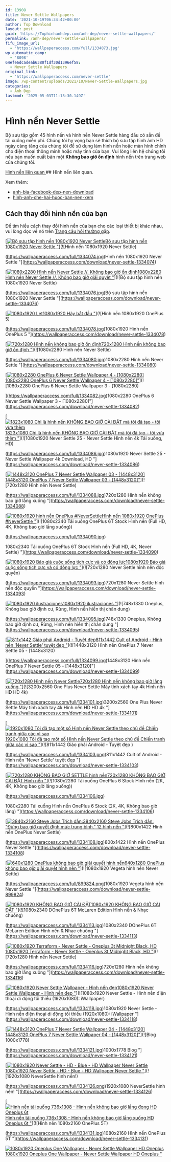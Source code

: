 ```yaml
---
id: 13908
title: Never Settle Wallpapers
date: '2021-10-19T06:34:42+00:00'
author: Top Download
layout: post
guid: 'https://Tophinhanhdep.com/anh-dep/never-settle-wallpapers/'
permalink: /anh-dep/never-settle-wallpapers/
fifu_image_url:
  - 'https://wallpaperaccess.com/full/1334073.jpg'
wp_automatic_camp:
  - '8098'
64efe6dcadeab6380f1df30d1396ef58:
  - Never Settle Wallpapers
original_link:
  - 'https://wallpaperaccess.com/never-settle'
image: /wp-content/uploads/2021/10/Never-Settle-Wallpapers.jpg
categories:
  - Ảnh Đẹp
lastmod: '2025-05-03T11:13:30.149Z'
---
```

# Hình nền Never Settle

Bộ sưu tập gồm 45 hình nền và hình nền Never Settle hàng đầu có sẵn để tải xuống miễn phí. Chúng tôi hy vọng bạn sẽ thích bộ sưu tập hình ảnh HD ngày càng tăng của chúng tôi để sử dụng làm hình nền hoặc màn hình chính cho điện thoại thông minh hoặc máy tính của bạn. Vui lòng liên hệ chúng tôi nếu bạn muốn xuất bản một **Không bao giờ ổn định** hình nền trên trang web của chúng tôi.

[Hình nền liên quan ](#related) ## Hình nền liên quan.

   
 Xem thêm:

   
- [anh-bia-facebook-dep-nen-download](https://tophinhanhdep.com/anh-bia/anh-bia-facebook-dep-nen-download/)
- [hinh-anh-che-hai-huoc-ban-nen-xem](https://tophinhanhdep.com/anh-che/hinh-anh-che-hai-huoc-ban-nen-xem/)

## Cách thay đổi hình nền của bạn

Để tìm hiểu cách thay đổi hình nền của bạn cho các loại thiết bị khác nhau, vui lòng đọc về nó trên [Trang câu hỏi thường gặp](https://tophinhanhdep.com/faq/).

  
[[![Bộ sưu tập hình nền 1080x1920 Never Settle](https://wallpaperaccess.com/full/1334073.jpg)Bộ sưu tập hình nền 1080x1920 Never Settle "](https://wallpaperaccess.com/download/never-settle-1334073)](![Hình nền 1080x1920 Never Settle)

(https://wallpaperaccess.com/full/1334074.jpg)Hình nền 1080x1920 Never Settle "](https://wallpaperaccess.com/download/never-settle-1334074)

[[![1080x2280 Hình nền Never Settle //.  Không bao giờ ổn định](https://wallpaperaccess.com/full/1334075.jpg)1080x2280 Hình nền Never Settle //. Không bao giờ giải quyết "](https://wallpaperaccess.com/download/never-settle-1334075)](![Bộ sưu tập hình nền 1080x1920 Never Settle)

(https://wallpaperaccess.com/full/1334076.jpg)Bộ sưu tập hình nền 1080x1920 Never Settle "](https://wallpaperaccess.com/download/never-settle-1334076)

[[![1080x1920 Let](https://wallpaperaccess.com/full/1334077.jpg)1080x1920 Hãy bắt đầu "](https://wallpaperaccess.com/download/never-settle-1334077)](![Hình nền 1080x1920 OnePlus 5)

(https://wallpaperaccess.com/full/1334078.jpg)1080x1920 Hình nền OnePlus 5 "](https://wallpaperaccess.com/download/never-settle-1334078)

[[![720x1280 Hình nền không bao giờ ổn định](https://wallpaperaccess.com/full/1334079.jpg)720x1280 Hình nền không bao giờ ổn định "](https://wallpaperaccess.com/download/never-settle-1334079)](![1080x2280 Hình nền Never Settle)

(https://wallpaperaccess.com/full/1334080.jpg)1080x2280 Hình nền Never Settle "](https://wallpaperaccess.com/download/never-settle-1334080)

[[![1080x2280 OnePlus 6 Never Settle Wallpaper 4 - [1080x2280]](https://wallpaperaccess.com/full/1334081.jpg)1080x2280 OnePlus 6 Never Settle Wallpaper 4 - \[1080x2280\]"](https://wallpaperaccess.com/download/never-settle-1334081)](![1080x2280 OnePlus 6 Never Settle Wallpaper 3 - [1080x2280)

](https://wallpaperaccess.com/full/1334082.jpg)1080x2280 OnePlus 6 Never Settle Wallpaper 3 - \[1080x2280\]"](https://wallpaperaccess.com/download/never-settle-1334082)

[[![1823x1080 Chỉ là hình nền KHÔNG BAO GIỜ CÀI ĐẶT mà tôi đã tạo - tôi vừa thêm](https://wallpaperaccess.com/full/1334085.jpg)1823x1080 Chỉ là hình nền KHÔNG BAO GIỜ CÀI ĐẶT mà tôi đã tạo - tôi vừa thêm "](https://wallpaperaccess.com/download/never-settle-1334085)](![1080x1920 Never Settle 25 - Never Settle Hình nền 4k Tải xuống, HD)

(https://wallpaperaccess.com/full/1334086.jpg)1080x1920 Never Settle 25 - Never Settle Wallpaper 4k Download, HD "](https://wallpaperaccess.com/download/never-settle-1334086)

[[![1448x3120 OnePlus 7 Never Settle Wallpaper 03 - [1448x3120]](https://wallpaperaccess.com/full/1334087.jpg)1448x3120 OnePlus 7 Never Settle Wallpaper 03 - \[1448x3120\]"](https://wallpaperaccess.com/download/never-settle-1334087)](![720x1280 Hình nền Never Settle)

(https://wallpaperaccess.com/full/1334088.jpg)720x1280 Hình nền không bao giờ lắng xuống "](https://wallpaperaccess.com/download/never-settle-1334088)

[[![1080x1920 hình nền OnePlus #NeverSettle](https://wallpaperaccess.com/full/1334089.jpg)Hình nền 1080x1920 OnePlus #NeverSettle "](https://wallpaperaccess.com/download/never-settle-1334089)](![1080x2340 Tải xuống OnePlus 6T Stock Hình nền (Full HD, 4K, Không bao giờ lắng xuống))

(https://wallpaperaccess.com/full/1334090.jpg)

1080x2340 Tải xuống OnePlus 6T Stock Hình nền (Full HD, 4K, Never Settle) "](https://wallpaperaccess.com/download/never-settle-1334090)

[[![1080x1920 Báo giá cuộc sống tích cực và có động lực](https://wallpaperaccess.com/full/1334091.jpg)1080x1920 Báo giá cuộc sống tích cực và có động lực "](https://wallpaperaccess.com/download/never-settle-1334091)](![720x1280 Never Settle hình nền độc quyền)

(https://wallpaperaccess.com/full/1334093.jpg)720x1280 Never Settle hình nền độc quyền "](https://wallpaperaccess.com/download/never-settle-1334093)

[[![1080x1920 ilustraciones](https://wallpaperaccess.com/full/1334094.jpg)1080x1920 ilustraciones "](https://wallpaperaccess.com/download/never-settle-1334094)](![748x1330 Oneplus, Không bao giờ định cư, Rừng, Hình nền hiển thị chân dung)

(https://wallpaperaccess.com/full/1334095.jpg)748x1330 Oneplus, Không bao giờ định cư, Rừng, Hình nền hiển thị chân dung "](https://wallpaperaccess.com/download/never-settle-1334095)

[[![811x1442 Giáo phái Android - Tuyệt đẹp ](https://wallpaperaccess.com/full/1334096.png)811x1442 Cult of Android - Hình nền 'Never Settle' tuyệt đẹp "](https://wallpaperaccess.com/download/never-settle-1334096)](![1448x3120 Hình nền OnePlus 7 Never Settle 05 - [1448x3120)

](https://wallpaperaccess.com/full/1334099.jpg)1448x3120 Hình nền OnePlus 7 Never Settle 05 - \[1448x3120\]"](https://wallpaperaccess.com/download/never-settle-1334099)

[[![720x1280 Hình nền Never Settle](https://wallpaperaccess.com/full/1334100.jpg)720x1280 Hình nền không bao giờ lắng xuống "](https://wallpaperaccess.com/download/never-settle-1334100)](![3200x2560 One Plus Never Settle Máy tính xách tay 4k Hình nền HD HD 4k)

(https://wallpaperaccess.com/full/1334101.jpg)3200x2560 One Plus Never Settle Máy tính xách tay 4k Hình nền HD HD 4k "](https://wallpaperaccess.com/download/never-settle-1334101)

[[![1920x1080 Tôi đã tạo một số Hình nền Never Settle theo chủ đề Chiến tranh giữa các vì sao](https://wallpaperaccess.com/full/1334102.png)1920x1080 Tôi đã tạo một số Hình nền Never Settle theo chủ đề Chiến tranh giữa các vì sao "](https://wallpaperaccess.com/download/never-settle-1334102)](![811x1442 Giáo phái Android - Tuyệt đẹp )

(https://wallpaperaccess.com/full/1334103.png)811x1442 Cult of Android - Hình nền 'Never Settle' tuyệt đẹp "](https://wallpaperaccess.com/download/never-settle-1334103)

[[![720x1280 KHÔNG BAO GIỜ SETTLE hình nền](https://wallpaperaccess.com/full/1334105.jpg)720x1280 KHÔNG BAO GIỜ CÀI ĐẶT Hình nền "](https://wallpaperaccess.com/download/never-settle-1334105)](![1080x2280 Tải xuống OnePlus 6 Stock Hình nền (2K, 4K, Không bao giờ lắng xuống))

(https://wallpaperaccess.com/full/1334106.jpg)

1080x2280 Tải xuống Hình nền OnePlus 6 Stock (2K, 4K, Không bao giờ lắng) "](https://wallpaperaccess.com/download/never-settle-1334106)

[[![3840x2160 Steve Jobs Trích dẫn: ](https://wallpaperaccess.com/full/1334107.jpg)3840x2160 Steve Jobs Trích dẫn: "Đừng bao giờ quyết định mức trung bình." 12 hình nền "](https://wallpaperaccess.com/download/never-settle-1334107)](![800x1422 Hình nền OnePlus Never Settle)

(https://wallpaperaccess.com/full/1334108.jpg)800x1422 Hình nền OnePlus Never Settle "](https://wallpaperaccess.com/download/never-settle-1334108)

[[![640x1280 OnePlus không bao giờ giải quyết hình nền](https://wallpaperaccess.com/full/1334109.jpg)640x1280 OnePlus không bao giờ giải quyết hình nền "](https://wallpaperaccess.com/download/never-settle-1334109)](![1080x1920 Vegeta hình nền Never Settle)

(https://wallpaperaccess.com/full/899824.png)1080x1920 Vegeta hình nền Never Settle "](https://wallpaperaccess.com/download/never-settle-899824)

[[![1080x1920 KHÔNG BAO GIỜ CÀI ĐẶT](https://wallpaperaccess.com/full/1334112.jpg)1080x1920 KHÔNG BAO GIỜ CÀI ĐẶT "](https://wallpaperaccess.com/download/never-settle-1334112)](![1080x2340 DOnePlus 6T McLaren Edition Hình nền & Nhạc chuông)

(https://wallpaperaccess.com/full/1334113.jpg)1080x2340 DOnePlus 6T McLaren Edition Hình nền &amp; Nhạc chuông "](https://wallpaperaccess.com/download/never-settle-1334113)

[[![1080x1920 Terraform - Never Settle - Oneplus 3t Midnight Black, HD](https://wallpaperaccess.com/full/1334115.jpg)1080x1920 Terraform - Never Settle - Oneplus 3t Midnight Black, HD "](https://wallpaperaccess.com/download/never-settle-1334115)](![720x1280 Hình nền Never Settle)

(https://wallpaperaccess.com/full/1334116.jpg)720x1280 Hình nền không bao giờ lắng xuống "](https://wallpaperaccess.com/download/never-settle-1334116)

[[![1080x1920 Never Settle Wallpaper - Hình nền đẹp](https://wallpaperaccess.com/full/1334117.png)1080x1920 Never Settle Wallpaper - Hình nền đẹp "](https://wallpaperaccess.com/download/never-settle-1334117)](![1080x1920 Never Settle - Hình nền điện thoại di động tối thiểu (1920x1080): iWallpaper)

(https://wallpaperaccess.com/full/1334118.jpg)1080x1920 Never Settle - Hình nền điện thoại di động tối thiểu (1920x1080): iWallpaper "](https://wallpaperaccess.com/download/never-settle-1334118)

[[![1448x3120 OnePlus 7 Never Settle Wallpaper 04 - [1448x3120]](https://wallpaperaccess.com/full/1334120.jpg)1448x3120 OnePlus 7 Never Settle Wallpaper 04 - \[1448x3120\]"](https://wallpaperaccess.com/download/never-settle-1334120)](![Blog 1000x1778)

(https://wallpaperaccess.com/full/1334121.jpg)1000x1778 Blog "](https://wallpaperaccess.com/download/never-settle-1334121)

[[![1080x1920 Never Settle - HD - Blue - HD Wallpaper Never Settle](https://wallpaperaccess.com/full/1334122.jpg) 1080x1920 Never Settle - HD - Blue - HD Wallpaper Never Settle "](https://wallpaperaccess.com/download/never-settle-1334122)](![1920x1080 NeverSettle hình nền!)

(https://wallpaperaccess.com/full/1334126.png)1920x1080 NeverSettle hình nền! "](https://wallpaperaccess.com/download/never-settle-1334126)

[[![Hình nền tải xuống 736x1308 - Hình nền không bao giờ lắng đọng HD Oneplus 6t](https://wallpaperaccess.com/full/1334129.jpg)Hình nền tải xuống 736x1308 - Hình nền không bao giờ lắng xuống HD Oneplus 6t "](https://wallpaperaccess.com/download/never-settle-1334129)](![Hình nền 1080x2160 OnePlus 5T)

(https://wallpaperaccess.com/full/1334131.jpg)1080x2160 Hình nền OnePlus 5T "](https://wallpaperaccess.com/download/never-settle-1334131)

[![1080x1920 Oneplus One Wallpaper - Never Settle Wallpaper HD Oneplus](https://wallpaperaccess.com/full/1334132.jpg)1080x1920 Oneplus One Wallpaper - Never Settle Wallpaper HD Oneplus "](https://wallpaperaccess.com/download/never-settle-1334132)
